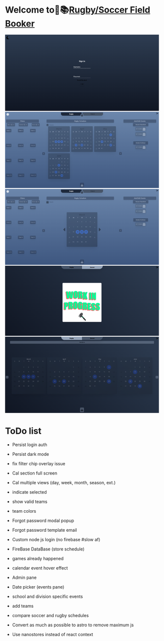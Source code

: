 # Welcome to🏉📚[Rugby/Soccer Field Booker](https://fieldbooker.netlify.app)

![basics](./src/assets/images/screenshot.png)
![basics](./src/assets/images/screenshot2.png)
![basics](./src/assets/images/screenshot3.png)
![basics](./src/assets/images/screenshot4.png)
![basics](./src/assets/images/screenshot1.png)

# ToDo list
- Persist login auth
- Persist dark mode


- fix filter chip overlay issue
- Cal section full screen
- Cal multiple views (day, week, month, season, ext.)

- indicate selected
- show valid teams
- team colors
- Forgot password modal popup
- Forgot password template email
- Custom node js login (no firebase #slow af)
- FireBase DataBase (store schedule)
- games already happened
- calendar event hover effect
- Admin pane 
- Date picker (events pane)
- school and division specific events 
- add teams 
- compare soccer and rugby schedules



- Convert as much as possible to astro to remove maximum js
- Use nanostores instead of react context